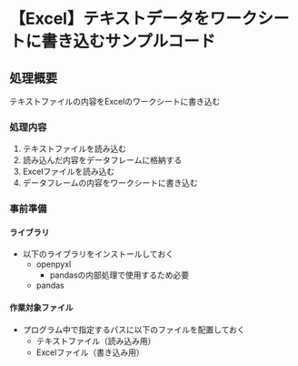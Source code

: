 # 【Excel】テキストデータをワークシートに書き込むサンプルコード

## 処理概要

テキストファイルの内容をExcelのワークシートに書き込む

### 処理内容

1. テキストファイルを読み込む
2. 読み込んだ内容をデータフレームに格納する
3. Excelファイルを読み込む
4. データフレームの内容をワークシートに書き込む

### 事前準備

#### ライブラリ

* 以下のライブラリをインストールしておく
  * openpyxl
    * pandasの内部処理で使用するため必要
  * pandas

#### 作業対象ファイル

* プログラム中で指定するパスに以下のファイルを配置しておく
  * テキストファイル（読み込み用）
  * Excelファイル（書き込み用）
